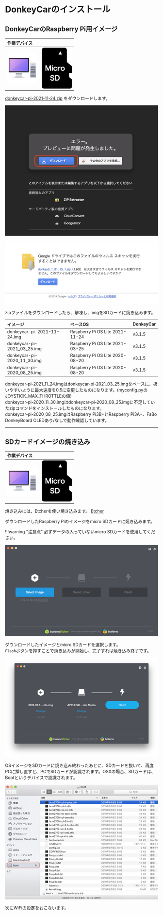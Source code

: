 # DonkeyCarのインストール

## DonkeyCarのRaspberry Pi用イメージ

|作業デバイス||
|:--|:--|
|![](./img/icon_pc.png)|![](./img/icon_sd.png)|

<a href="https://drive.google.com/file/d/1piJZVWUmDrPAbes4ayhyKWl6CFskVAqB/view?usp=sharing"  target="_blank">donkeycar-pi-2021-11-24.zip</a> をダウンロードします。

![](./img/dl000.png)

![](./img/dl001.png)

zipファイルをダウンロードしたら、解凍し、imgをSDカードに焼き込みます。

|イメージ|ベースOS|DonkeyCar|
|:--|:--|:--|
|donkeycar-pi-2021-11-24.img|Raspberry Pi OS Lite 2021-11-24|v3.1.5|
|donkeycar-pi-2021_03_25.img|Raspberry Pi OS Lite 2021-03-25|v3.1.5|
|donkeycar-pi-2020_11_30.img|Raspberry Pi OS Lite 2020-08-20|v3.1.5|
|donkeycar-pi-2020_08_25.img|Raspberry Pi OS Lite 2020-08-20|v3.1.5|

donkeycar-pi-2021_11_24.imgはdonkeycar-pi-2021_03_25.imgをベースに、扱いやすいように最大速度を0.5に変更したものになります。(myconfig.pyのJOYSTICK_MAX_THROTTLEの値)<br>
donkeycar-pi-2020_11_30.imgはdonkeycar-pi-2020_08_25.imgに不足していたzipコマンドをインストールしたものになります。<br>
donkeycar-pi-2020_08_25.imgはRaspberry Pi3B+とRaspberry Pi3A+、FaBo DonkeyBoard OLEDあり/なしで動作確認しています。<br>

<hr>

## SDカードイメージの焼き込み

|作業デバイス||
|:--|:--|
|![](./img/icon_pc.png)|![](./img/icon_sd.png)|

焼き込みには、Etcherを使い焼き込みます。
<a href="https://www.balena.io/etcher/" targte="new">Etcher</a>

ダウンロードしたRaspberry Piのイメージをmicro SDカードに焼き込みます。

!!!warning "注意点"
	必ずデータの入っていないmicro SDカードを使用してください。  

![](./img/et001.png)

ダウンロードしたイメージとmicro SDカードを選択します。  
`Flash`ボタンを押すことで焼き込みが開始し、完了すれば焼き込み終了です。

![](./img/et003.png)

OSイメージをSDカードに焼き込み終わったあとに、SDカードを抜いて、再度PCに挿し直すと、PCでSDカードが認識されます。OSXの場合、SDカードは、Bootというデバイスで認識されます。

![](./img/boot001.png)

次にWiFiの設定をおこないます。
